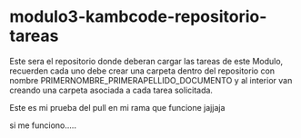 # modulo3-kambcode-repositorio-tareas

Este sera el repositorio donde deberan cargar las tareas de este Modulo, recuerden cada uno debe crear una carpeta dentro del repositorio con nombre PRIMERNOMBRE_PRIMERAPELLIDO_DOCUMENTO y al interior van creando una carpeta asociada a cada tarea solicitada.


Este es mi prueba del pull en mi rama que funcione jajjaja

si me funciono.....
